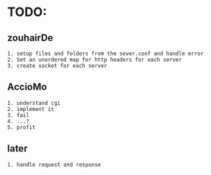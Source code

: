 
# TODO:

## zouhairDe
	1. setup files and folders from the sever.conf and handle error
	2. Set an unordered map for http headers for each server
	3. create socket for each server

## AccioMo
	1. understand cgi
	2. implement it
	3. fail
	4. ...?
	5. profit

## later
	1. handle request and response
